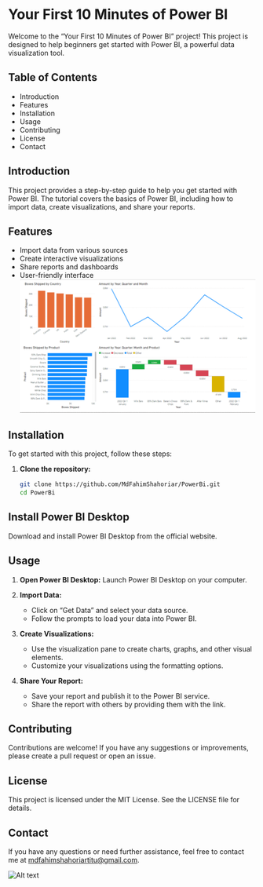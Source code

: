 # Your First 10 Minutes of Power BI

Welcome to the “Your First 10 Minutes of Power BI” project! This project is designed to help beginners get started with Power BI, a powerful data visualization tool.

## Table of Contents
- Introduction
- Features
- Installation
- Usage
- Contributing
- License
- Contact

## Introduction
This project provides a step-by-step guide to help you get started with Power BI. The tutorial covers the basics of Power BI, including how to import data, create visualizations, and share your reports.

## Features
- Import data from various sources
- Create interactive visualizations
- Share reports and dashboards
- User-friendly interface
![Alt text](https://github.com/MdFahimShahoriar/PowerBi/blob/main/practice1(powerbi_ss).png)
## Installation
To get started with this project, follow these steps:

1. **Clone the repository:**
   ```bash
   git clone https://github.com/MdFahimShahoriar/PowerBi.git
   cd PowerBi
## Install Power BI Desktop
Download and install Power BI Desktop from the official website.

## Usage
1. **Open Power BI Desktop:** Launch Power BI Desktop on your computer.

2. **Import Data:**
   - Click on “Get Data” and select your data source.
   - Follow the prompts to load your data into Power BI.

3. **Create Visualizations:**
   - Use the visualization pane to create charts, graphs, and other visual elements.
   - Customize your visualizations using the formatting options.

4. **Share Your Report:**
   - Save your report and publish it to the Power BI service.
   - Share the report with others by providing them with the link.

## Contributing
Contributions are welcome! If you have any suggestions or improvements, please create a pull request or open an issue.

## License
This project is licensed under the MIT License. See the LICENSE file for details.

## Contact
If you have any questions or need further assistance, feel free to contact me at mdfahimshahoriartitu@gmail.com.

![Alt text](https://github.com/MdFahimShahoriar/PowerBi/blob/main/1.png)

